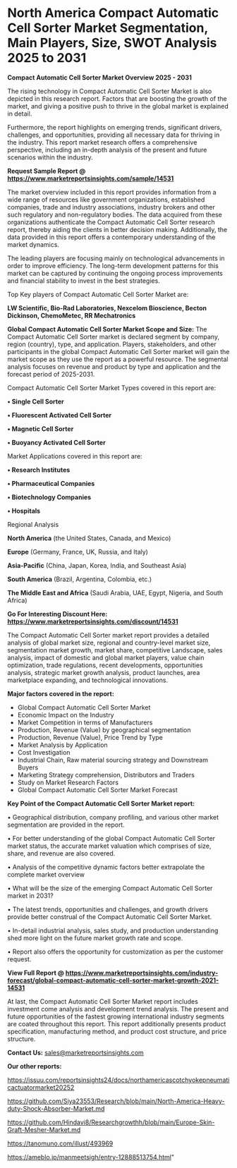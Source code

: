 # North America Compact Automatic Cell Sorter Market Segmentation, Main Players, Size, SWOT Analysis 2025 to 2031

<Strong> Compact Automatic Cell Sorter Market Overview 2025 - 2031</strong>

The rising technology in Compact Automatic Cell Sorter Market is also depicted in this research report. Factors that are boosting the growth of the market, and giving a positive push to thrive in the global market is explained in detail.

Furthermore, the report highlights on emerging trends, significant drivers, challenges, and opportunities, providing all necessary data for thriving in the industry. This report market research offers a comprehensive perspective, including an in-depth analysis of the present and future scenarios within the industry.

<strong>Request Sample Report @ <a href=https://www.marketreportsinsights.com/sample/14531>https://www.marketreportsinsights.com/sample/14531</a></strong>

The market overview included in this report provides information from a wide range of resources like government organizations, established companies, trade and industry associations, industry brokers and other such regulatory and non-regulatory bodies. The data acquired from these organizations authenticate the Compact Automatic Cell Sorter research report, thereby aiding the clients in better decision making. Additionally, the data provided in this report offers a contemporary understanding of the market dynamics.

The leading players are focusing mainly on technological advancements in order to improve efficiency. The long-term development patterns for this market can be captured by continuing the ongoing process improvements and financial stability to invest in the best strategies.

Top Key players of Compact Automatic Cell Sorter Market are:

<strong>LW Scientific, Bio-Rad Laboratories, Nexcelom Bioscience, Becton Dickinson, ChemoMetec, RR Mechatronics</strong>

<strong><b>Global Compact Automatic Cell Sorter Market Scope and Size:</b></strong>
The Compact Automatic Cell Sorter market is declared segment by company, region (country), type, and application. Players, stakeholders, and other participants in the global Compact Automatic Cell Sorter market will gain the market scope as they use the report as a powerful resource. The segmental analysis focuses on revenue and product by type and application and the forecast period of 2025-2031.

Compact Automatic Cell Sorter Market Types covered in this report are:

<strong>• Single Cell Sorter

• Fluorescent Activated Cell Sorter

• Magnetic Cell Sorter

• Buoyancy Activated Cell Sorter</strong>

Market Applications covered in this report are:

<strong>• Research Institutes

• Pharmaceutical Companies

• Biotechnology Companies

• Hospitals</strong> 

Regional Analysis

<strong>North America</strong> (the United States, Canada, and Mexico)

<strong>Europe</strong> (Germany, France, UK, Russia, and Italy)

<strong>Asia-Pacific</strong> (China, Japan, Korea, India, and Southeast Asia)

<strong>South America</strong> (Brazil, Argentina, Colombia, etc.)

<strong>The Middle East and Africa</strong> (Saudi Arabia, UAE, Egypt, Nigeria, and South Africa)

<strong>Go For Interesting Discount Here: <a href=https://www.marketreportsinsights.com/discount/14531>https://www.marketreportsinsights.com/discount/14531</a></strong>

The Compact Automatic Cell Sorter market report provides a detailed analysis of global market size, regional and country-level market size, segmentation market growth, market share, competitive Landscape, sales analysis, impact of domestic and global market players, value chain optimization, trade regulations, recent developments, opportunities analysis, strategic market growth analysis, product launches, area marketplace expanding, and technological innovations.

<strong><b>Major factors covered in the report:</b></strong>
<ul>
  <li>Global Compact Automatic Cell Sorter Market </li>
  <li>Economic Impact on the Industry</li>
  <li>Market Competition in terms of Manufacturers</li>
  <li>Production, Revenue (Value) by geographical segmentation</li>
  <li>Production, Revenue (Value), Price Trend by Type</li>
  <li>Market Analysis by Application</li>
  <li>Cost Investigation</li>
  <li>Industrial Chain, Raw material sourcing strategy and Downstream Buyers</li>
  <li>Marketing Strategy comprehension, Distributors and Traders</li>
  <li>Study on Market Research Factors</li>
  <li>Global Compact Automatic Cell Sorter Market Forecast</li>
</ul>

<strong><b>Key Point of the Compact Automatic Cell Sorter Market report:</b></strong>

• Geographical distribution, company profiling, and various other market segmentation are provided in the report.

• For better understanding of the global Compact Automatic Cell Sorter market status, the accurate market valuation which comprises of size, share, and revenue are also covered.

• Analysis of the competitive dynamic factors better extrapolate the complete market overview

• What will be the size of the emerging Compact Automatic Cell Sorter market in 2031?

• The latest trends, opportunities and challenges, and growth drivers provide better construal of the Compact Automatic Cell Sorter Market.

• In-detail industrial analysis, sales study, and production understanding shed more light on the future market growth rate and scope.

• Report also offers the opportunity for customization as per the customer request.

<strong><b>View Full Report @ <a href=https://www.marketreportsinsights.com/industry-forecast/global-compact-automatic-cell-sorter-market-growth-2021-14531>https://www.marketreportsinsights.com/industry-forecast/global-compact-automatic-cell-sorter-market-growth-2021-14531</a></b></strong>


At last, the Compact Automatic Cell Sorter Market report includes investment come analysis and development trend analysis. The present and future opportunities of the fastest growing international industry segments are coated throughout this report. This report additionally presents product specification, manufacturing method, and product cost structure, and price structure.

<strong>Contact Us:</strong>
sales@marketreportsinsights.com

<strong>Our other reports:</strong>

<a href=https://issuu.com/reportsinsights24/docs/northamericascotchyokepneumaticactuatormarket20252>https://issuu.com/reportsinsights24/docs/northamericascotchyokepneumaticactuatormarket20252</a>

<a href=https://github.com/Siya23553/Research/blob/main/North-America-Heavy-duty-Shock-Absorber-Market.md>https://github.com/Siya23553/Research/blob/main/North-America-Heavy-duty-Shock-Absorber-Market.md</a>

<a href=https://github.com/Hindavi8/Researchgrowthh/blob/main/Europe-Skin-Graft-Mesher-Market.md>https://github.com/Hindavi8/Researchgrowthh/blob/main/Europe-Skin-Graft-Mesher-Market.md</a>

<a href=https://tanomuno.com/illust/493969>https://tanomuno.com/illust/493969</a>

<a href=https://ameblo.jp/manmeetsigh/entry-12888513754.html>https://ameblo.jp/manmeetsigh/entry-12888513754.html</a>"
